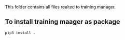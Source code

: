 <!--
# ==================================================================================
#
#       Copyright (c) 2022 Samsung Electronics Co., Ltd. All Rights Reserved.
#
#   Licensed under the Apache License, Version 2.0 (the "License");
#   you may not use this file except in compliance with the License.
#   You may obtain a copy of the License at
#
#          http://www.apache.org/licenses/LICENSE-2.0
#
#   Unless required by applicable law or agreed to in writing, software
#   distributed under the License is distributed on an "AS IS" BASIS,
#   WITHOUT WARRANTIES OR CONDITIONS OF ANY KIND, either express or implied.
#   See the License for the specific language governing permissions and
#   limitations under the License.
#
# ==================================================================================
-->
This folder contains all files realted to training manager.

## To install training maager as package

``` bash
pip3 install .
```
